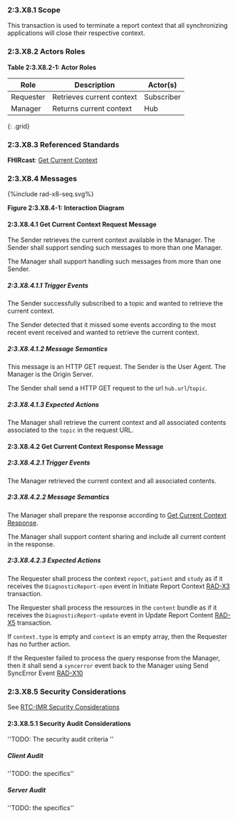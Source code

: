 ### 2:3.X8.1 Scope

This transaction is used to terminate a report context that all synchronizing applications will close their respective context.

### 2:3.X8.2 Actors Roles

**Table 2:3.X8.2-1: Actor Roles**

| Role | Description | Actor(s) |
|------|-------------|----------|
| Requester | Retrieves current context | Subscriber |
| Manager | Returns current context | Hub |
{: .grid}

### 2:3.X8.3 Referenced Standards

**FHIRcast**: [Get Current Context](https://build.fhir.org/ig/HL7/fhircast-docs/2-9-GetCurrentContext.html)

### 2:3.X8.4 Messages

<div>
{%include rad-x8-seq.svg%}
</div>

<div style="clear: left"/>

**Figure 2:3.X8.4-1: Interaction Diagram**

#### 2:3.X8.4.1 Get Current Context Request Message
The Sender retrieves the current context available in the Manager. The Sender shall support sending such messages to more than one Manager.

The Manager shall support handling such messages from more than one Sender. 

##### 2:3.X8.4.1.1 Trigger Events

The Sender successfully subscribed to a topic and wanted to retrieve the current context.

The Sender detected that it missed some events according to the most recent event received and wanted to retrieve the current context. 

##### 2:3.X8.4.1.2 Message Semantics

This message is an HTTP GET request. The Sender is the User Agent. The Manager is the Origin Server.

The Sender shall send a HTTP GET request to the url `hub.url`/`topic`.

##### 2:3.X8.4.1.3 Expected Actions

The Manager shall retrieve the current context and all associated contents associated to the `topic` in the request URL.

#### 2:3.X8.4.2 Get Current Context Response Message

##### 2:3.X8.4.2.1 Trigger Events

The Manager retrieved the current context and all associated contents.

##### 2:3.X8.4.2.2 Message Semantics

The Manager shall prepare the response according to [Get Current Context Response](https://build.fhir.org/ig/HL7/fhircast-docs/2-9-GetCurrentContext.html#get-current-context-response).

The Manager shall support content sharing and include all current content in the response.

##### 2:3.X8.4.2.3 Expected Actions

The Requester shall process the context `report`, `patient` and `study` as if it receives the `DiagnosticReport-open` event in Initiate Report Context [RAD-X3](rad-x3.html) transaction.

The Requester shall process the resources in the `content` bundle as if it receives the `DiagnosticReport-update` event in Update Report Content [RAD-X5](rad-x5.html) transaction.

If `context.type` is empty and `context` is an empty array, then the Requester has no further action.

If the Requester failed to process the query response from the Manager, then it shall send a `syncerror` event back to the Manager using Send SyncError Event [RAD-X10](rad-10.html)

### 2:3.X8.5 Security Considerations

See [RTC-IMR Security Considerations](volume-1.html#1xx5-rtc-imr-security-considerations)

#### 2:3.X8.5.1 Security Audit Considerations

''TODO: The security audit criteria ''

##### Client Audit 

''TODO: the specifics''

##### Server Audit 

''TODO: the specifics''
